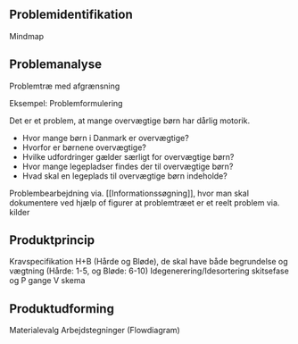 
## Problemidentifikation
Mindmap
## Problemanalyse
Problemtræ med afgrænsning

Eksempel: Problemformulering

Det er et problem, at mange overvægtige børn har dårlig motorik.

- Hvor mange børn i Danmark er overvægtige?
- Hvorfor er børnene overvægtige?
- Hvilke udfordringer gælder særligt for overvægtige børn?
- Hvor mange legepladser findes der til overvægtige børn?
- Hvad skal en legeplads til overvægtige børn indeholde?



Problembearbejdning via. [[Informationssøgning]], hvor man skal dokumentere ved hjælp of figurer at problemtræet er et reelt problem via. kilder

## Produktprincip
Kravspecifikation H+B (Hårde og Bløde), de skal have både begrundelse og vægtning (Hårde: 1-5, og Bløde: 6-10)
Idegenerering/Idesortering
skitsefase og P gange V skema

## Produktudforming

Materialevalg
Arbejdstegninger (Flowdiagram)

